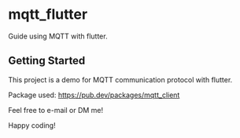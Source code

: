 # mqtt_flutter

Guide using MQTT with flutter.

## Getting Started

This project is a demo for MQTT communication protocol with flutter. 

Package used: https://pub.dev/packages/mqtt_client

Feel free to e-mail or DM me!

Happy coding!

